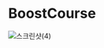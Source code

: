 # BoostCourse

![스크린샷(4)](https://user-images.githubusercontent.com/119515797/225285656-93993d13-236f-4132-b6cf-377db65bb697.png)
